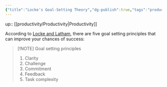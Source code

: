 ```yaml
---
{"title":"Locke's Goal-Setting Theory","dg-publish":true,"tags":"productivity","language":"en","permalink":"/productivity/locke-s-goal-setting-theory/","dgPassFrontmatter":true}
---
```


up:: [[productivity/Productivity\|Productivity]]

According to [Locke and Latham](https://www.mindtools.com/azazlu3/lockes-goal-setting-theory), there are five goal setting principles that can improve your chances of success:

>[!NOTE] Goal setting principles
>1. Clarity
>2. Challenge
>3. Commitment
>4. Feedback
>5. Task complexity

